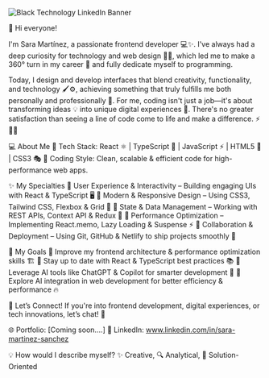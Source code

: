 ![Black Technology LinkedIn Banner](https://github.com/user-attachments/assets/a42f1c38-4628-4de0-8513-b0f4e1736492)


👋 Hi everyone!

I'm Sara Martínez, a passionate frontend developer 💻✨. I've always had a deep curiosity for technology and web design 🎨🌐, which led me to make a 360° turn in my career 🚀 and fully dedicate myself to programming.

Today, I design and develop interfaces that blend creativity, functionality, and technology 🖌️⚙️, achieving something that truly fulfills me both personally and professionally 💖. For me, coding isn't just a job—it's about transforming ideas 💡 into unique digital experiences 🌟. There's no greater satisfaction than seeing a line of code come to life and make a difference. ⚡👩‍💻

💻 About Me
🔹 Tech Stack: React ⚛️ | TypeScript 📜 | JavaScript ⚡ | HTML5 🎨 | CSS3 🎭
🔹 Coding Style: Clean, scalable & efficient code for high-performance web apps.

✨ My Specialties
🎯 User Experience & Interactivity – Building engaging UIs with React & TypeScript 🖥️
🎯 Modern & Responsive Design – Using CSS3, Tailwind CSS, Flexbox & Grid 📱
🎯 State & Data Management – Working with REST APIs, Context API & Redux 🔄
🎯 Performance Optimization – Implementing React.memo, Lazy Loading & Suspense ⚡
🎯 Collaboration & Deployment – Using Git, GitHub & Netlify to ship projects smoothly 🚀

🚀 My Goals
📌 Improve my frontend architecture & performance optimization skills 🏗️
📌 Stay up to date with React & TypeScript best practices 📚
📌 Leverage AI tools like ChatGPT & Copilot for smarter development 🤖
📌 Explore AI integration in web development for better efficiency & performance 🔥

🤝 Let’s Connect!
If you're into frontend development, digital experiences, or tech innovations, let’s chat! 💬

🌐 Portfolio: [Coming soon....]
💼 LinkedIn: www.linkedin.com/in/sara-martinez-sanchez

💡 How would I describe myself?
✨ Creative, 🔍 Analytical, 🎯 Solution-Oriented

